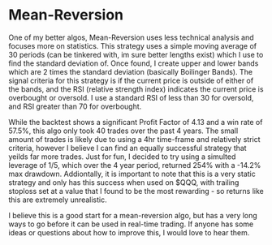 # Mean-Reversion

One of my better algos, Mean-Reversion uses less technical analysis and focuses more on statistics. This strategy uses a simple moving average of 30 periods (can be tinkered with, im sure better lengths exist) which I use to find the standard deviation of. Once found, I create upper and lower bands which are 2 times the standard deviation (basically Boilinger Bands). The signal criteria for this strategy  is if the current price is outside of either of the bands, and the RSI (relative strength index) indicates the current price is overbought or oversold. I use a standard RSI of less than 30 for oversold, and RSI greater than 70 for overbought. 

While the backtest shows a significant Profit Factor of 4.13 and a win rate of 57.5%, this algo only took 40 trades over the past 4 years. The small amount of trades is likely due to using a 4hr time-frame and relatively strict criteria, however I believe I can find an equally successful strategy that yeilds far more trades. Just for fun, I decided to try using a simulted leverage of 1/5, which over the 4 year period, returned 254% with a -14.2% max drawdown. Addiontally, it is important to note that this is a very static strategy and only has this success when used on $QQQ, with trailing stoploss set at a value that I found to be the most rewarding - so returns like this are extremely unrealistic. 

I believe this is a good start for a mean-reversion algo, but has a very long ways to go before it can be used in real-time trading. If anyone has some ideas or questions about how to improve this, I would love to hear them. 
